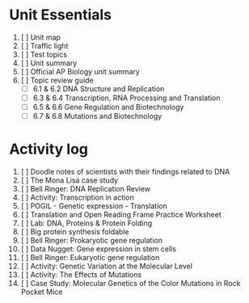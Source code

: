 # Unit Essentials
1. [ ] Unit map
2. [ ] Traffic light
3. [ ] Test topics
4. [ ] Unit summary
5. [ ] Official AP Biology unit summary
6. [ ] Topic review guide  
	- [ ] 6.1 & 6.2 DNA Structure and Replication  
	- [ ] 6.3 & 6.4 Transcription, RNA Processing and Translation  
	- [ ] 6.5 & 6.6 Gene Regulation and Biotechnology  
	- [ ] 6.7 & 6.8 Mutations and Biotechnology

# Activity log
1. [ ] Doodle notes of scientists with their findings related to DNA
2. [ ] The Mona Lisa case study
3. [ ] Bell Ringer: DNA Replication Review
4. [ ] Activity: Transcription in action
5. [ ] POGIL - Genetic expression - Translation
6. [ ] Translation and Open Reading Frame Practice Worksheet
7. [ ] Lab: DNA, Proteins & Protein Folding
8. [ ] Big protein synthesis foldable
9. [ ] Bell Ringer: Prokaryotic gene regulation
10. [ ] Data Nugget: Gene expression in stem cells
11. [ ] Bell Ringer: Eukaryotic gene regulation
12. [ ] Activity: Genetic Variation at the Molecular Level
13. [ ] Activity: The Effects of Mutations
14. [ ] Case Study: Molecular Genetics of the Color Mutations in Rock Pocket Mice
